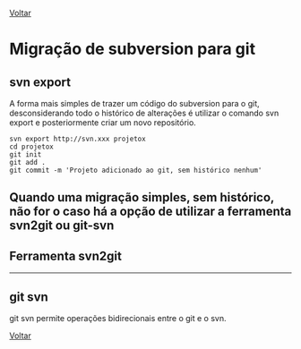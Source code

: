 [Voltar](README.md)

# Migração de subversion para git

## svn export

A forma mais simples de trazer um código do subversion para o git, desconsiderando todo o histórico de alterações é utilizar o comando svn export e posteriormente criar um novo repositório.

```
svn export http://svn.xxx projetox
cd projetox 
git init
git add .
git commit -m 'Projeto adicionado ao git, sem histórico nenhum'
```

Quando uma migração simples, sem histórico, não for o caso há a opção de utilizar a ferramenta svn2git ou git-svn
----

## Ferramenta svn2git

----
## git svn

git svn permite operações bidirecionais entre o git e o svn.


[Voltar](README.md)
